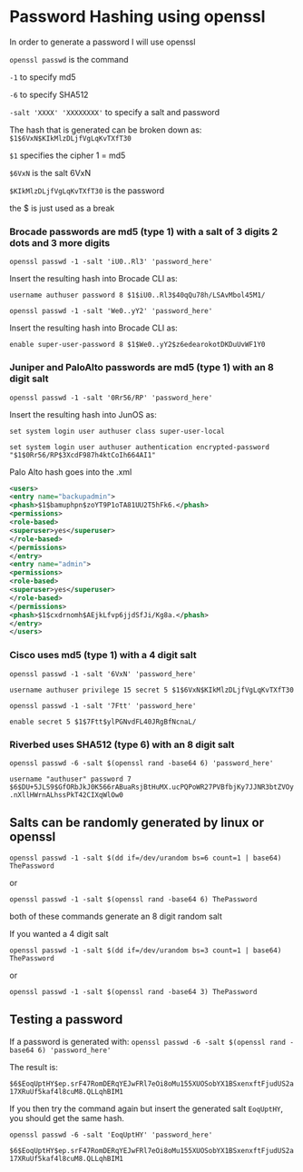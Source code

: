 # Password Hashing using openssl

In order to generate a password I will use openssl

`openssl passwd` is the command

`-1` to specify md5

`-6` to specify SHA512

`-salt 'XXXX' 'XXXXXXXX'` to specify a salt and password

The hash that is generated can be broken down as:
`$1$6VxN$KIkMlzDLjfVgLqKvTXfT30`

`$1` specifies the cipher 1 = md5

`$6VxN` is the salt 6VxN

`$KIkMlzDLjfVgLqKvTXfT30` is the password

the $ is just used as a break

### Brocade passwords are md5 (type 1) with a salt of 3 digits 2 dots and 3 more digits

`openssl passwd -1 -salt 'iU0..Rl3' 'password_here'`

Insert the resulting hash into Brocade CLI as:

`username authuser password 8 $1$iU0..Rl3$40qQu78h/LSAvMbol45M1/`

`openssl passwd -1 -salt 'We0..yY2' 'password_here'`

Insert the resulting hash into Brocade CLI as:

`enable super-user-password 8 $1$We0..yY2$z6edearokotDKDuUvWF1Y0`


### Juniper and PaloAlto passwords are md5 (type 1) with an 8 digit salt

`openssl passwd -1 -salt '0Rr56/RP' 'password_here'`

Insert the resulting hash into JunOS as:

`set system login user authuser class super-user-local`

`set system login user authuser authentication encrypted-password "$1$0Rr56/RP$3XcdF987h4ktCoIh664AI1"`

Palo Alto hash goes into the .xml
```xml
<users>
<entry name="backupadmin">
<phash>$1$bamuphpn$zoYT9P1oTA81UU2T5hFk6.</phash>
<permissions>
<role-based>
<superuser>yes</superuser>
</role-based>
</permissions>
</entry>
<entry name="admin">
<permissions>
<role-based>
<superuser>yes</superuser>
</role-based>
</permissions>
<phash>$1$cxdrnomh$AEjkLfvp6jjdSfJi/Kg8a.</phash>
</entry>
</users>
```

### Cisco uses md5 (type 1) with a 4 digit salt

`openssl passwd -1 -salt '6VxN' 'password_here'`

`username authuser privilege 15 secret 5 $1$6VxN$KIkMlzDLjfVgLqKvTXfT30`

`openssl passwd -1 -salt '7Ftt' 'password_here'`

`enable secret 5 $1$7Ftt$ylPGNvdFL40JRgBfNcnaL/`

### Riverbed uses SHA512 (type 6) with an 8 digit salt

`openssl passwd -6 -salt $(openssl rand -base64 6) 'password_here'`

`username "authuser" password 7 $6$DU+5JLS9$GfORbJkJ0K566rABuaRsjBtHuMX.ucPQPoWR27PVBfbjKy7JJNR3btZVOy.nXllHWrnALhssPkT42CIXqWlOw0`

## Salts can be randomly generated by linux or openssl

`openssl passwd -1 -salt $(dd if=/dev/urandom bs=6 count=1 | base64) ThePassword`

or

`openssl passwd -1 -salt $(openssl rand -base64 6) ThePassword`

both of these commands generate an 8 digit random salt

If you wanted a 4 digit salt

`openssl passwd -1 -salt $(dd if=/dev/urandom bs=3 count=1 | base64) ThePassword`

or

`openssl passwd -1 -salt $(openssl rand -base64 3) ThePassword`

## Testing a password

If a password is generated with: `openssl passwd -6 -salt $(openssl rand -base64 6) 'password_here'`

The result is:

`$6$EoqUptHY$ep.srF47RomDERqYEJwFRl7eOi8oMu155XUOSobYX1BSxenxftFjudUS2a17XRuUf5kaf4l8cuM8.QLLqhBIM1`

If you then try the command again but insert the generated salt `EoqUptHY`, you should get the same hash.

`openssl passwd -6 -salt 'EoqUptHY' 'password_here'`

`$6$EoqUptHY$ep.srF47RomDERqYEJwFRl7eOi8oMu155XUOSobYX1BSxenxftFjudUS2a17XRuUf5kaf4l8cuM8.QLLqhBIM1`
